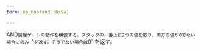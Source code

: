 ```yaml
---
term: op_booland (0x9a)

---
```

AND`論理ゲートの動作を模倣する。スタックの一番上に2つの値を取り、両方の値が0でない場合にのみ `1` を返す。そうでない場合は `0` を返す。